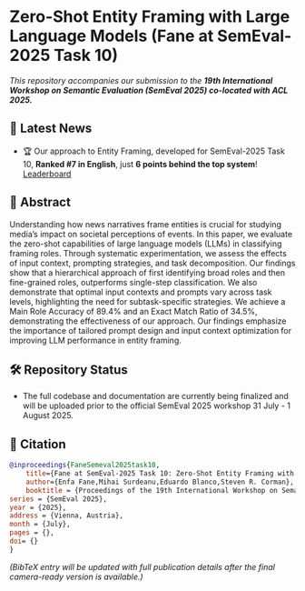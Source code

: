 # Zero-Shot Entity Framing with Large Language Models (Fane at SemEval-2025 Task 10)


_This repository accompanies our submission to the **19th International Workshop on Semantic Evaluation (SemEval 2025) co-located with ACL 2025.**_ 

## 📢 Latest News

* 🏆 Our approach to Entity Framing, developed for SemEval-2025 Task 10, **Ranked #7 in English**, just **6 points behind the top system**! [Leaderboard](https://propaganda.math.unipd.it/semeval2025task10/leaderboardv3.html)

## 📝 Abstract

Understanding how news narratives frame entities is crucial for studying media’s impact on societal perceptions of events. In this paper, we evaluate the zero-shot capabilities of large language models (LLMs) in classifying framing roles. Through systematic experimentation, we assess the effects of input context, prompting strategies, and task decomposition. Our findings show that a hierarchical approach of first identifying broad roles and then fine-grained roles, outperforms single-step classification. We also demonstrate that optimal input contexts and prompts vary across task levels, highlighting the need for subtask-specific strategies. We achieve a Main Role Accuracy of 89.4% and an Exact Match Ratio of 34.5%, demonstrating the effectiveness of our approach. Our findings emphasize the importance of tailored prompt design and input context optimization for improving LLM performance in entity framing. 

## 🛠️ Repository Status

* The full codebase and documentation are currently being finalized and will be uploaded prior to the official SemEval 2025 workshop  31 July - 1 August 2025.

## 📄 Citation

```bibtex
@inproceedings{FaneSemeval2025task10,
	title={Fane at SemEval-2025 Task 10: Zero-Shot Entity Framing with Large Language Models},
	author={Enfa Fane,Mihai Surdeanu,Eduardo Blanco,Steven R. Corman},
	booktitle = {Proceedings of the 19th International Workshop on Semantic Evaluation},
series = {SemEval 2025},
year = {2025},
address = {Vienna, Austria},
month = {July},
pages = {},    
doi= {}           
}

```
_(BibTeX entry will be updated with full publication details after the final camera-ready version is available.)_
